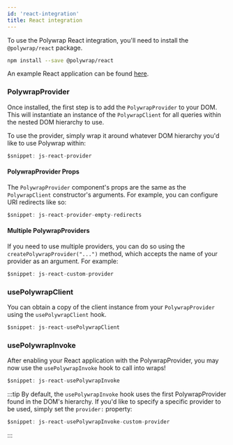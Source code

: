 ```yaml
---
id: 'react-integration'
title: React integration
---
```


To use the Polywrap React integration, you'll need to install the `@polywrap/react` package.

```bash
npm install --save @polywrap/react
```

An example React application can be found [here](https://github.com/polywrap/demos/tree/main/hello-world/app/react-js).

### **PolywrapProvider**

Once installed, the first step is to add the `PolywrapProvider` to your DOM. This will instantiate an instance of the `PolywrapClient` for all queries within the nested DOM hierarchy to use.

To use the provider, simply wrap it around whatever DOM hierarchy you'd like to use Polywrap within:

```jsx
$snippet: js-react-provider
```

#### **PolywrapProvider Props**

The `PolywrapProvider` component's props are the same as the `PolywrapClient` constructor's arguments. For example, you can configure URI redirects like so:

```jsx
$snippet: js-react-provider-empty-redirects
```

#### **Multiple PolywrapProviders**

If you need to use multiple providers, you can do so using the `createPolywrapProvider("...")` method, which accepts the name of your provider as an argument. For example:

```jsx
$snippet: js-react-custom-provider
```

### **usePolywrapClient**

You can obtain a copy of the client instance from your `PolywrapProvider` using the `usePolywrapClient` hook.

```jsx
$snippet: js-react-usePolywrapClient
```

### **usePolywrapInvoke**

After enabling your React application with the PolywrapProvider, you may now use the `usePolywrapInvoke` hook to call into wraps!

```jsx
$snippet: js-react-usePolywrapInvoke
```

:::tip
By default, the `usePolywrapInvoke` hook uses the first PolywrapProvider found in the DOM's hierarchy. If you'd like to specify a specific provider to be used, simply set the `provider:` property:

```jsx
$snippet: js-react-usePolywrapInvoke-custom-provider
```
:::

